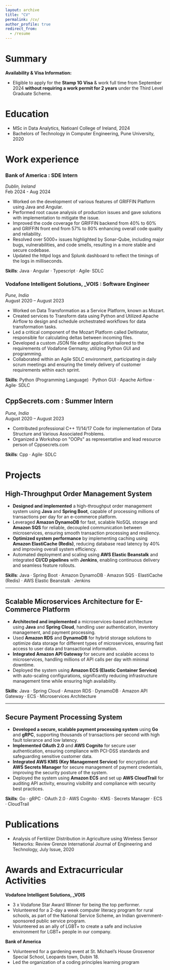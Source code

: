 ```yaml
---
layout: archive
title: "CV"
permalink: /cv/
author_profile: true
redirect_from:
  - /resume
---
```



Summary
=======
**Availability & Visa Information:**
- Eligible to apply for the **Stamp 1G Visa** & work full time from September 2024 **without requiring a work permit for 2 years** under the Third Level Graduate Scheme. 

Education
======
* MSc in Data Analytics, Natioanl College of Ireland, 2024
* Bachelors of Technology in Computer Engineering, Pune University, 2020

Work experience
======

### Bank of America : SDE Intern 
  *Dublin, Ireland*  
  Feb 2024 - Aug 2024  
- Worked on the development of various features of GRIFFIN Platform using Java and Angular.  
- Performed root cause analysis of production issues and gave solutions with implementation to mitigate the issue. 
- Improved the code coverage for GRIFFIN backend from 40% to 60% and GRIFFIN front end from 57% to 80% 
enhancing overall code quality and reliability. 
- Resolved over 5000+ issues highlighted by Sonar-Qube, including major bugs, vulnerabilities, and code smells, 
resulting in a more stable and secure codebase. 
- Updated the httpd logs and Splunk dashboard to reflect the timings of the logs in milliseconds. 

**Skills**: Java · Angular · Typescript · Agile· SDLC 

### Vodafone Intelligent Solutions, _VOIS : Software Engineer
  *Pune, India*  
  August 2020 – August 2023  
- Worked on Data Transformation as a Service Platform, known as Mozart. 
- Created services to Transform data using Python and Utilized Apache Airflow to design and schedule orchestrated workflows for data transformation tasks. 
- Led a critical component of the Mozart Platform called Deltinator, responsible for calculating deltas between incoming files. 
- Developed a custom JSON file editor application tailored to the requirements of Vodafone Germany, utilizing Python GUI and programming. 
- Collaborated within an Agile SDLC environment, participating in daily scrum meetings and ensuring the timely delivery of customer requirements within each sprint. 

**Skills**: Python (Programming Language) · Python GUI · Apache Airflow · Agile· SDLC 

## CppSecrets.com : Summer Intern  
  *Pune, India*  
  August 2020 – August 2023  
- Contributed professional C++ 11/14/17 Code for implementation of Data Structure and Various Associated Problems.
- Organized a Workshop on "OOPs" as representative and lead resource person of Cppsecrets.com

**Skills**: Cpp · Agile· SDLC
  
Projects
======
## High-Throughput Order Management System
- **Designed and implemented** a high-throughput order management system using **Java** and **Spring Boot**, capable of processing millions of transactions per day for an e-commerce platform.
- Leveraged **Amazon DynamoDB** for fast, scalable NoSQL storage and **Amazon SQS** for reliable, decoupled communication between microservices, ensuring smooth transaction processing and resiliency.
- **Optimized system performance** by implementing caching using **Amazon ElastiCache (Redis)**, reducing database read latency by 40% and improving overall system efficiency.
- Automated deployment and scaling using **AWS Elastic Beanstalk** and integrated **CI/CD pipelines** with **Jenkins**, enabling continuous delivery and seamless feature rollouts.

**Skills**: Java · Spring Boot · Amazon DynamoDB · Amazon SQS · ElastiCache (Redis) · AWS Elastic Beanstalk · Jenkins

---
## Scalable Microservices Architecture for E-Commerce Platform
- **Architected and implemented** a microservices-based architecture using **Java** and **Spring Cloud**, handling user authentication, inventory management, and payment processing.
- Used **Amazon RDS** and **DynamoDB** for hybrid storage solutions to optimize data storage for different types of microservices, ensuring fast access to user data and transactional information.
- **Integrated Amazon API Gateway** for secure and scalable access to microservices, handling millions of API calls per day with minimal downtime.
- Deployed the system using **Amazon ECS (Elastic Container Service)** with auto-scaling configurations, significantly reducing infrastructure management time while ensuring high availability.

**Skills**: Java · Spring Cloud · Amazon RDS · DynamoDB · Amazon API Gateway · ECS · Microservices Architecture

---
## Secure Payment Processing System
- **Developed a secure, scalable payment processing system** using **Go** and **gRPC**, supporting thousands of transactions per second with high fault tolerance and low latency.
- **Implemented OAuth 2.0** and **AWS Cognito** for secure user authentication, ensuring compliance with PCI-DSS standards and safeguarding sensitive customer data.
- **Integrated AWS KMS (Key Management Service)** for encryption and **AWS Secrets Manager** for secure management of payment credentials, improving the security posture of the system.
- Deployed the system using **Amazon ECS** and set up **AWS CloudTrail** for auditing API activity, ensuring visibility and compliance with security best practices.

**Skills**: Go · gRPC · OAuth 2.0 · AWS Cognito · KMS · Secrets Manager · ECS · CloudTrail


Publications
======
- Analysis of Fertilizer Distribution in Agriculture using Wireless Sensor Networks: Review 
Grenze International Journal of Engineering and Technology, July Issue, 2020 

Awards and Extracurricular Activities  
========== 
**Vodafone Intelligent Solutions, _VOIS**
- 3 x Vodafone Star Award Winner for being the top performer. 
- Volunteered for a 2-day a week computer literacy program for rural schools, as part of the 
National Service Scheme, an Indian government-sponsored public service program. 
- Volunteered as an ally of LGBT+ to create a safe and inclusive environment for LGBT+ people in 
our company. 

**Bank of America**
- Volunteered for a gardening event at St. Michael’s House Grosvenor Special School, Leopards 
town, Dubin 18. 
- Led the organization of a coding principles learning program 
